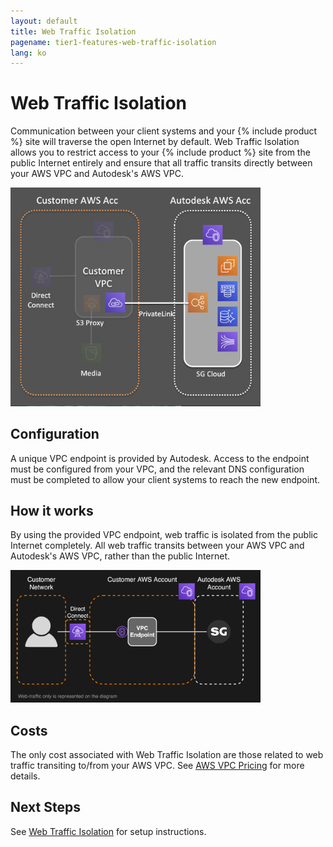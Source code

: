 ```yaml
---
layout: default
title: Web Traffic Isolation
pagename: tier1-features-web-traffic-isolation
lang: ko
---
```


# Web Traffic Isolation

Communication between your client systems and your {% include product %} site will traverse the open Internet by default. Web Traffic Isolation allows you to restrict access to your {% include product %} site from the public Internet entirely and ensure that all traffic transits directly between your AWS VPC and Autodesk's AWS VPC.

<img alt="web-traffic-isolation-overview" src="../images/web-traffic-isolation-overview.png" width="400">

## Configuration
A unique VPC endpoint is provided by Autodesk. Access to the endpoint must be configured from your VPC, and the relevant DNS configuration must be completed to allow your client systems to reach the new endpoint.

## How it works
By using the provided VPC endpoint, web traffic is isolated from the public Internet completely. All web traffic transits between your AWS VPC and Autodesk's AWS VPC, rather than the public Internet.

<img alt="web-traffic-isolation-arch" src="../images/web-traffic-isolation-arch.png" width="400">

## Costs
The only cost associated with Web Traffic Isolation are those related to web traffic transiting to/from your AWS VPC. See [AWS VPC Pricing](https://aws.amazon.com/vpc/pricing) for more details.

## Next Steps
See [Web Traffic Isolation](../setup/traffic_segregation.md) for setup instructions.
